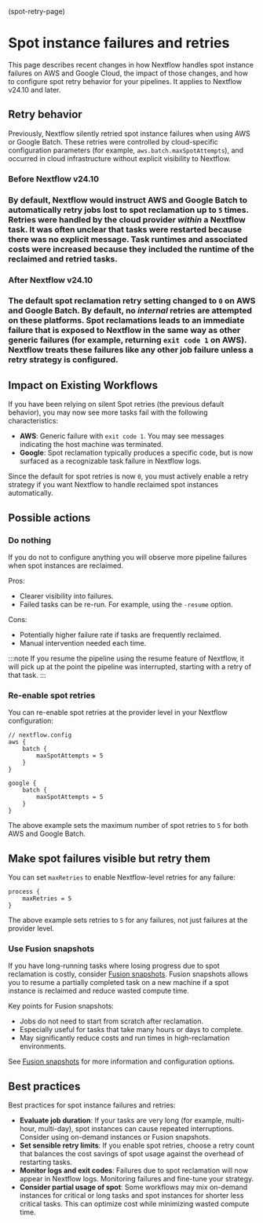 (spot-retry-page)

# Spot instance failures and retries

This page describes recent changes in how Nextflow handles spot instance failures on AWS and Google Cloud, the impact of those changes, and how to configure spot retry behavior for your pipelines. It applies to Nextflow v24.10 and later.

## Retry behavior

Previously, Nextflow silently retried spot instance failures when using AWS or Google Batch. These retries were controlled by cloud-specific configuration parameters (for example, `aws.batch.maxSpotAttempts`), and occurred in cloud infrastructure without explicit visibility to Nextflow.

<h3>Before Nextflow v24.10<h3>

By default, Nextflow would instruct AWS and Google Batch to automatically retry jobs lost to spot reclamation up to `5` times. Retries were handled by the cloud provider _within_ a Nextflow task. It was often unclear that tasks were restarted because there was no explicit message. Task runtimes and associated costs were increased because they included the runtime of the reclaimed and retried tasks.

<h3>After Nextflow v24.10<h3>

The default spot reclamation retry setting changed to `0` on AWS and Google Batch. By default, no _internal_ retries are attempted on these platforms. Spot reclamations leads to an immediate failure that is exposed to Nextflow in the same way as other generic failures (for example, returning `exit code 1` on AWS). Nextflow treats these failures like any other job failure unless a retry strategy is configured.

## Impact on Existing Workflows

If you have been relying on silent Spot retries (the previous default behavior), you may now see more tasks fail with the following characteristics:

- **AWS**: Generic failure with `exit code 1`. You may see messages indicating the host machine was terminated.
- **Google**: Spot reclamation typically produces a specific code, but is now surfaced as a recognizable task failure in Nextflow logs.

Since the default for spot retries is now `0`, you must actively enable a retry strategy if you want Nextflow to handle reclaimed spot instances automatically.

## Possible actions

### Do nothing

If you do not to configure anything you will observe more pipeline failures when spot instances are reclaimed.

Pros:

- Clearer visibility into failures.
- Failed tasks can be re-run. For example, using the `-resume` option.

Cons:

- Potentially higher failure rate if tasks are frequently reclaimed.
- Manual intervention needed each time.

:::note
If you resume the pipeline using the resume feature of Nextflow, it will pick up at the point the pipeline was interrupted, starting with a retry of that task.
:::

### Re-enable spot retries

You can re-enable spot retries at the provider level in your Nextflow configuration:

```
// nextflow.config
aws {
    batch {
        maxSpotAttempts = 5
    }
}

google {
    batch {
        maxSpotAttempts = 5
    }
}
```

The above example sets the maximum number of spot retries to `5` for both AWS and Google Batch.

## Make spot failures visible but retry them

You can set `maxRetries` to enable Nextflow-level retries for any failure:

```
process {
    maxRetries = 5
}
```

The above example sets retries to `5` for any failures, not just failures at the provider level.

### Use Fusion snapshots

If you have long-running tasks where losing progress due to spot reclamation is costly, consider [Fusion snapshots](https://docs.seqera.io/fusion/guide/snapshots). Fusion snapshots allows you to resume a partially completed task on a new machine if a spot instance is reclaimed and reduce wasted compute time.

Key points for Fusion snapshots:

- Jobs do not need to start from scratch after reclamation.
- Especially useful for tasks that take many hours or days to complete.
- May significantly reduce costs and run times in high-reclamation environments.

See [Fusion snapshots](https://docs.seqera.io/fusion/guide/snapshots) for more information and configuration options.

## Best practices

Best practices for spot instance failures and retries:

- **Evaluate job duration**: If your tasks are very long (for example, multi-hour, multi-day), spot instances can cause repeated interruptions. Consider using on-demand instances or Fusion snapshots.
- **Set sensible retry limits**: If you enable spot retries, choose a retry count that balances the cost savings of spot usage against the overhead of restarting tasks.
- **Monitor logs and exit codes**: Failures due to spot reclamation will now appear in Nextflow logs. Monitoring failures and fine-tune your strategy.
- **Consider partial usage of spot**: Some workflows may mix on-demand instances for critical or long tasks and spot instances for shorter less critical tasks. This can optimize cost while minimizing wasted compute time.
